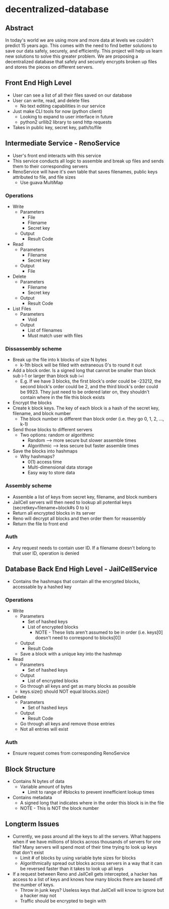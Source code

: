 # decentralized-database

## Abstract
In today's world we are using more and more data at levels we couldn't predict 15 years ago.
This comes with the need to find better solutions to save our data safely, securely, and efficiently.
This project will help us learn new solutions to solve this greater problem. We are proposing a decentralized
database that safely and securely encrypts broken up files and stores the pieces on different servers. 

## Front End High Level
* User can see a list of all their files saved on our database
* User can write, read, and delete files
    * No text editing capabilities in our service
* Just make CLI tools for now (python client)
    * Looking to expand to user interface in future
    * python2 urllib2 library to send http requests
* Takes in public key, secret key, path/to/file

## Intermediate Service - RenoService
* User's front end interacts with this service
* This service conducts all logic to assemble and break up files and sends them to their corresponding servers
* RenoService will have it's own table that saves filenames, public keys attributed to file, and file sizes 
    * Use guava MultiMap

### Operations
* Write
    * Parameters
	    * File
	    * Filename
	    * Secret key
    * Output
	    * Result Code
* Read
    * Parameters
	    * Filename
	    * Secret key
    * Output
	    * File
* Delete
    * Parameters
	    * Filename
	    * Secret key
    * Output
	    * Result Code
* List Files
    * Parameters
	    * Void
    * Output
	    * List of filenames
        * Must match user with files

### Dissassembly scheme
* Break up the file into k blocks of size N bytes
    * k-1th block will be filled with extraneous 0's to round it out
* Add a block order. Is a signed long that cannot be smaller than block sub i-1 or larger than block sub i+i
    * E.g. If we have 3 blocks, the first block's order could be -23212, the second block's order could be 2, and the 
    third block's order could be 9923. They just need to be ordered later on, they shouldn't contain where in the file this block
    exists
* Encrypt the blocks
* Create k block keys. The key of each block is a hash of the secret key, filename, and block number
    * The block number is different than block order (i.e. they go 0, 1, 2, ..., k-1)
* Send those blocks to different servers
    * Two options: random or algorithmic
        * Random --> more secure but slower assemble times
        * Algorithmic --> less secure but faster assemble times
* Save the blocks into hashmaps
    * Why hashmaps?
        * 0(1) access time
        * Multi-dimensional data storage
        * Easy way to store data


### Assembly scheme
* Assemble a list of keys from secret key, filename, and block numbers
* JailCell servers will then need to lookup all potential keys (secretkey+filename+block#s 0 to k)
* Return all encrypted blocks in its server
* Reno will decrypt all blocks and then order them for reassembly
* Return the file to front end

### Auth
* Any request needs to contain user ID. If a filename doesn't belong to that user ID, operation is denied

## Database Back End High Level - JailCellService
* Contains the hashmaps that contain all the encrypted blocks, accessable by a hashed key

### Operations
* Write
    * Parameters
	    * Set of hashed keys
	    * List of encrypted blocks
	        * NOTE - These lists aren't assumed to be in order (i.e. keys[0] doesn't need to correspond to blocks[0])
    * Output
	    * Result Code
    * Save a block with a unique key into the hashmap
* Read
    * Parameters
	    * Set of hashed keys
    * Output
	    * List of encrypted blocks
    * Go through all keys and get as many blocks as possible
	* keys.size() should NOT equal blocks.size()
* Delete
    * Parameters
	    * Set of hashed keys
    * Output
	    * Result Code
    * Go through all keys and remove those entries
	* Not all entries will exist

### Auth
* Ensure request comes from corresponding RenoService

## Block Structure
* Contains N bytes of data
    * Variable amount of bytes
        * Limit to range of #blocks to prevent innefficient lookup times
* Contains metadata
    * A signed long that indicates where in the order this block is in the file
    * NOTE - This is NOT the block number

## Longterm Issues
* Currently, we pass around all the keys to all the servers. What happens when if we have millions of blocks across
thousands of servers for one file? Many servers will spend most of their time trying to look up keys that don't exist
    * Limit # of blocks by using variable byte sizes for blocks
    * Algorithmically spread out blocks across servers in a way that it can be reversed faster than it takes to look up all keys
* If a request between Reno and JailCell gets intercepted, a hacker has access to a list of keys and knows how many blocks
there are based off the number of keys.
    * Throw in junk keys? Useless keys that JailCell will know to ignore but a hacker may not
    * Traffic should be encrypted to begin with
